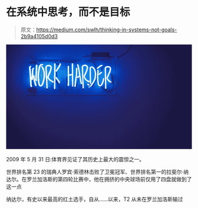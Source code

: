 # 在系统中思考，而不是目标

> 原文：<https://medium.com/swlh/thinking-in-systems-not-goals-2b9a4105d0d3>

![](img/1e55aff8e5e055d5fee36c44bb9f8e71.png)

2009 年 5 月 31 日:体育界见证了其历史上最大的震惊之一。

世界排名第 23 的瑞典人罗宾·索德林击败了卫冕冠军、世界排名第一的拉斐尔·纳达尔。在罗兰加洛斯的第四轮比赛中，他在拥挤的中央球场前仅用了四盘就做到了这一点

纳达尔，有史以来最高的红土选手，自从……以来，T2 从未在罗兰加洛斯输过